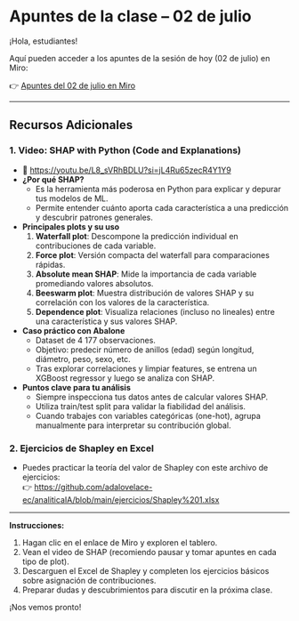 # Apuntes de la clase – 02 de julio

¡Hola, estudiantes!

Aquí pueden acceder a los apuntes de la sesión de hoy (02 de julio) en Miro:

👉 [Apuntes del 02 de julio en Miro](https://miro.com/app/board/uXjVIiWgpYo=/?share_link_id=64588464561)

---

## Recursos Adicionales

### 1. Video: **SHAP with Python (Code and Explanations)**
- 🎥 https://youtu.be/L8_sVRhBDLU?si=jL4Ru65zecR4Y1Y9  
- **¿Por qué SHAP?**  
  - Es la herramienta más poderosa en Python para explicar y depurar tus modelos de ML.  
  - Permite entender cuánto aporta cada característica a una predicción y descubrir patrones generales.  
- **Principales plots y su uso**  
  1. **Waterfall plot**: Descompone la predicción individual en contribuciones de cada variable.  
  2. **Force plot**: Versión compacta del waterfall para comparaciones rápidas.  
  3. **Absolute mean SHAP**: Mide la importancia de cada variable promediando valores absolutos.  
  4. **Beeswarm plot**: Muestra distribución de valores SHAP y su correlación con los valores de la característica.  
  5. **Dependence plot**: Visualiza relaciones (incluso no lineales) entre una característica y sus valores SHAP.  
- **Caso práctico con Abalone**  
  - Dataset de 4 177 observaciones.  
  - Objetivo: predecir número de anillos (edad) según longitud, diámetro, peso, sexo, etc.  
  - Tras explorar correlaciones y limpiar features, se entrena un XGBoost regressor y luego se analiza con SHAP.  
- **Puntos clave para tu análisis**  
  - Siempre inspecciona tus datos antes de calcular valores SHAP.  
  - Utiliza train/test split para validar la fiabilidad del análisis.  
  - Cuando trabajes con variables categóricas (one-hot), agrupa manualmente para interpretar su contribución global.

### 2. Ejercicios de Shapley en Excel
- Puedes practicar la teoría del valor de Shapley con este archivo de ejercicios:  
  👉 https://github.com/adalovelace-ec/analiticaIA/blob/main/ejercicios/Shapley%201.xlsx  

---

**Instrucciones:**
1. Hagan clic en el enlace de Miro y exploren el tablero.  
2. Vean el video de SHAP (recomiendo pausar y tomar apuntes en cada tipo de plot).  
3. Descarguen el Excel de Shapley y completen los ejercicios básicos sobre asignación de contribuciones.  
4. Preparar dudas y descubrimientos para discutir en la próxima clase.

¡Nos vemos pronto!  
